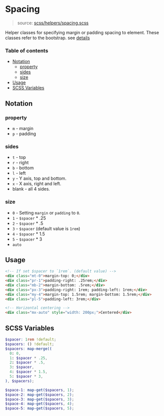 # Spacing

> source: [scss/helpers/spacing.scss](https://github.com/archco/moss-ui/blob/master/src/scss/helpers/_spacing.scss)

Helper classes for specifying margin or padding spacing to element. These classes refer to the bootstrap. see [details](https://getbootstrap.com/docs/4.0/utilities/spacing/)

### Table of contents

- [Notation](#notation)
  - [property](#property)
  - [sides](#sides)
  - [size](#size)
- [Usage](#usage)
- [SCSS Variables](#scss-variables)

## Notation

### property

- `m` - margin
- `p` - padding

### sides

- `t` - top
- `r` - right
- `b` - bottom
- `l` - left
- `y` - Y axis, top and bottom.
- `x` - X axis, right and left.
- blank - all 4 sides.

### size

- `0` - Setting `margin` or `padding` to `0`.
- `1` - `$spacer` * .25
- `2` - `$spacer` * .5
- `3` - `$spacer` (default value is `1rem`)
- `4` - `$spacer` * 1.5
- `5` - `$spacer` * 3
- `auto`

## Usage

``` html
<!-- If set $spacer to `1rem`. (default value) -->
<div class="mt-0">margin-top: 0;</div>
<div class="pr-1">padding-right: .25rem;</div>
<div class="mb-2">margin-bottom: .5rem;</div>
<div class="px-3">padding-right: 1rem; padding-left: 1rem;</div>
<div class="my-4">margin-top: 1.5rem; margin-bottom: 1.5rem;</div>
<div class="pl-5">padding-left: 3rem;</div>

<!-- Horizontal centering -->
<div class="mx-auto" style="width: 200px;">Centered</div>
```

## SCSS Variables

``` scss
$spacer: 1rem !default;
$spacers: () !default;
$spacers: map-merge((
  0: 0,
  1: $spacer * .25,
  2: $spacer * .5,
  3: $spacer,
  4: $spacer * 1.5,
  5: $spacer * 3,
), $spacers);

$space-1: map-get($spacers, 1);
$space-2: map-get($spacers, 2);
$space-3: map-get($spacers, 3);
$space-4: map-get($spacers, 4);
$space-5: map-get($spacers, 5);
```
